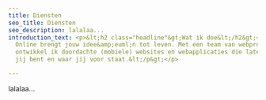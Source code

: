 ```yaml
---
title: Diensten
seo_title: Diensten
seo_description: lalalaa...
introduction_text: <p>&lt;h2 class="headline"&gt;Wat ik doe&lt;/h2&gt;</p><p> &lt;p&gt;Corneel
  Online brengt jouw idee&amp;euml;n tot leven. Met een team van webprofessionals
  ontwikkel ik doordachte (mobiele) websites en webapplicaties die laten zien wie
  jij bent en waar jij voor staat.&lt;/p&gt;</p>

---
```

lalalaa...